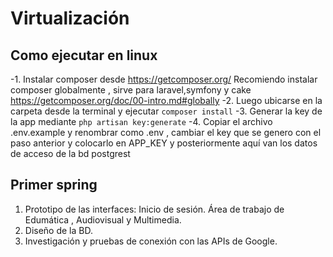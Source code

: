 # Virtualización

## Como ejecutar en linux

-1. Instalar composer desde https://getcomposer.org/ Recomiendo instalar composer globalmente , sirve para laravel,symfony y cake https://getcomposer.org/doc/00-intro.md#globally
-2. Luego ubicarse en la carpeta desde la terminal y ejecutar ```composer install```
-3. Generar la key de la app mediante
  	```php artisan key:generate```
-4. Copiar el archivo .env.example y renombrar como .env , cambiar el key que se genero con el paso anterior y colocarlo en APP_KEY y posteriormente aquí van los datos de acceso de la bd postgrest


## Primer spring

1. Prototipo de las interfaces:
	Inicio de sesión. 
	Área de trabajo de Edumática , Audiovisual y Multimedia. 
2. Diseño de la BD.
3. Investigación y pruebas de conexión con las APIs de Google.

